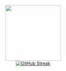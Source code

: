 <div id="header" align="center">
    <img src="https://media.giphy.com/media/v1.Y2lkPTc5MGI3NjExMmRuam9rdG44emM2aHR0czE0MmN4d3Z1MWh1am5hdWoyMzhzdDQ0ZyZlcD12MV9naWZzX3NlYXJjaCZjdD1n/2IudUHdI075HL02Pkk/giphy.gif"
        width="175" />
</div>

<div align="center">
    <a href="https://git.io/streak-stats"><img src="https://github-readme-streak-stats.herokuapp.com?user=TiavinaCyri&theme=react&hide_border=true&mode=weekly" alt="GitHub Streak" /></a>
</div>